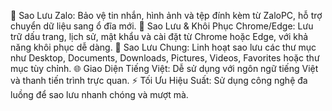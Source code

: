 💾 Sao Lưu Zalo:
Bảo vệ tin nhắn, hình ảnh và tệp đính kèm từ ZaloPC, hỗ trợ chuyển dữ liệu sang ổ đĩa mới.
🔄 Sao Lưu & Khôi Phục Chrome/Edge:
Lưu trữ dấu trang, lịch sử, mật khẩu và cài đặt từ Chrome hoặc Edge, với khả năng khôi phục dễ dàng.
📁 Sao Lưu Chung:
Linh hoạt sao lưu các thư mục như Desktop, Documents, Downloads, Pictures, Videos, Favorites hoặc thư mục tùy chỉnh.
🌐 Giao Diện Tiếng Việt:
Dễ sử dụng với ngôn ngữ tiếng Việt và thanh tiến trình trực quan.
⚡ Tối Ưu Hiệu Suất:
Sử dụng công nghệ đa luồng để sao lưu nhanh chóng và mượt mà.

